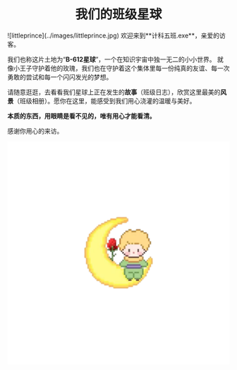 <h1 style="text-align:center;font-weight:bold">我们的班级星球</h1>
![littleprince](../images/littleprince.jpg)
欢迎来到**计科五班.exe**，亲爱的访客。

我们也称这片土地为“**B-612星球**”，一个在知识宇宙中独一无二的小小世界。
就像小王子守护着他的玫瑰，我们也在守护着这个集体里每一份纯真的友谊、每一次勇敢的尝试和每一个闪闪发光的梦想。

请随意逛逛，去看看我们星球上正在发生的**故事**（班级日志），欣赏这里最美的**风景**（班级相册）。愿你在这里，能感受到我们用心浇灌的温暖与美好。

**本质的东西，用眼睛是看不见的，唯有用心才能看清。**

感谢你用心的来访。

<div class="mascot">
    <img src="/images/l10.png">
</div>
